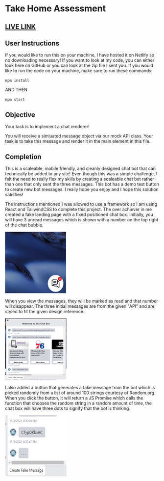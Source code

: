 # Take Home Assessment
## [LIVE LINK](https://chatbot-ndias.netlify.app/)

## User Instructions
If you would like to run this on your machine, I have hosted it on Netlify so no downloading necessary! If you want to look at my code, you can either look here on GitHub or you can look at the zip file I sent you. If you would like to run the code on your machine, make sure to run these commands:

`npm install`

AND THEN

`npm start`

## Objective
Your task is to implement a chat renderer!

You will receive a simluated message object via our mock API class. Your task is to take this message and render it in the main element in this file.

## Completion
This is a scaleable, mobile friendly, and cleanly designed chat bot that can technically be added to any site! Even though this was a simple challenge, I felt the need to really flex my skills by creating a scaleable chat bot rather than one that only sent the three messages. This bot has a demo test button to create new bot messages. I really hope you enjoy and I hope this solution satisfies! 

The instructions mentioned I was allowed to use a framework so I am using React and TailwindCSS to complete this project. The over achiever in me created a fake landing page with a fixed positioned chat box. Initially, you will have 3 unread messages which is shown with a number on the top right of the chat bubble.

<img src="./src/components/resources/chatbubble-demo.png" width="200" height="200" style="display:inline;" />

When you view the messages, they will be marked as read and that number will disappear. The three initial messages are from the given "API" and are styled to fit the given design reference. 

<img src="./src/components/resources/chatbox-demo.png" width="200" height="200" style="display:inline;" />

I also added a button that generates a fake message from the bot which is picked randomly from a list of around 100 strings courtesy of Random.org. When you click the button, it will return a JS Promise which calls the function that chooses the random string in a random amount of time, the chat box will have three dots to signify that the bot is thinking.

<img src="./src/components/resources/thinking-demo.png" width="200" height="200" style="display:inline;" />

